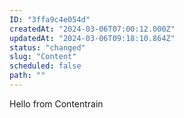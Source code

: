 ```yaml
---
ID: "3ffa9c4e054d"
createdAt: "2024-03-06T07:00:12.000Z"
updatedAt: "2024-03-06T09:18:10.864Z"
status: "changed"
slug: "Content"
scheduled: false
path: ""
---
```

Hello from Contentrain
